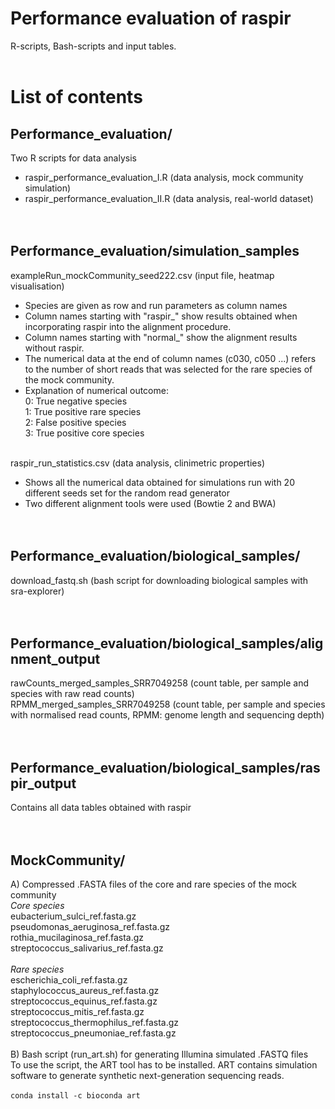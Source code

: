 # Performance evaluation of raspir
R-scripts, Bash-scripts and input tables.
 <br>
 <br>

# List of contents
## Performance_evaluation/  <br>
Two R scripts for data analysis <br>
- raspir_performance_evaluation_I.R (data analysis, mock community simulation) <br>
- raspir_performance_evaluation_II.R (data analysis, real-world dataset) <br><br><br>

## Performance_evaluation/simulation_samples <br>
exampleRun_mockCommunity_seed222.csv (input file, heatmap visualisation)<br> 
- Species are given as row and run parameters as column names  <br> 
- Column names starting with "raspir_" show results obtained when incorporating raspir into the alignment procedure.  <br> 
- Column names starting with "normal_" show the alignment results without raspir.  <br> 
- The numerical data at the end of column names (c030, c050 ...) refers to the number of short reads that was selected for the rare species of the mock community. <br>
- Explanation of numerical outcome: <br>
0: True negative species <br>
1: True positive rare species <br>
2: False positive species <br>
3: True positive core species <br><br>

raspir_run_statistics.csv (data analysis, clinimetric properties)<br>
- Shows all the numerical data obtained for simulations run with 20 different seeds set for the random read generator <br> 
- Two different alignment tools were used (Bowtie 2 and BWA) <br><br><br>

## Performance_evaluation/biological_samples/ <br>
download_fastq.sh (bash script for downloading biological samples with sra-explorer) <br> <br> <br>

## Performance_evaluation/biological_samples/alignment_output <br>
rawCounts_merged_samples_SRR7049258 (count table, per sample and species with raw read counts)  <br>
RPMM_merged_samples_SRR7049258  (count table, per sample and species with normalised read counts, RPMM: genome length and sequencing depth)<br> <br> <br>

## Performance_evaluation/biological_samples/raspir_output <br>
Contains all data tables obtained with raspir <br> <br> <br>


## MockCommunity/ <br>
A) Compressed .FASTA files of the core and rare species of the mock community <br>
*Core species* <br>
eubacterium_sulci_ref.fasta.gz <br>
pseudomonas_aeruginosa_ref.fasta.gz <br>
rothia_mucilaginosa_ref.fasta.gz <br>
streptococcus_salivarius_ref.fasta.gz <br>
<br>
*Rare species* <br>
escherichia_coli_ref.fasta.gz <br>
staphylococcus_aureus_ref.fasta.gz <br>
streptococcus_equinus_ref.fasta.gz <br>
streptococcus_mitis_ref.fasta.gz <br>
streptococcus_thermophilus_ref.fasta.gz <br>
streptococcus_pneumoniae_ref.fasta.gz <br>
<br>
B) Bash script (run_art.sh) for generating Illumina simulated .FASTQ files <br>
To use the script, the ART tool has to be installed. ART contains simulation software to generate synthetic next-generation sequencing reads. <br><br>
```conda install -c bioconda art```
<br>

